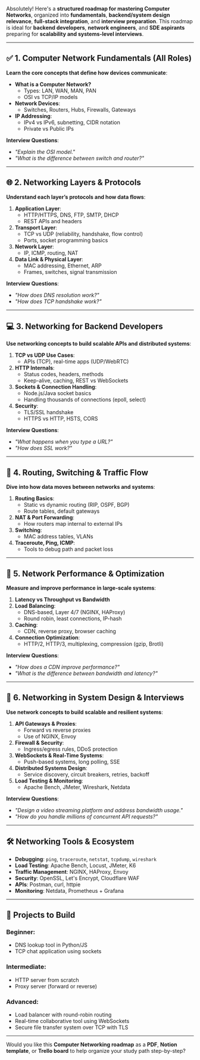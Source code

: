 Absolutely! Here's a **structured roadmap for mastering Computer Networks**, organized into **fundamentals**, **backend/system design relevance**, **full-stack integration**, and **interview preparation**. This roadmap is ideal for **backend developers**, **network engineers**, and **SDE aspirants** preparing for **scalability and systems-level interviews**.

---

## ✅ **1. Computer Network Fundamentals (All Roles)**  
**Learn the core concepts that define how devices communicate**:  
- **What is a Computer Network?**
  - Types: LAN, WAN, MAN, PAN  
  - OSI vs TCP/IP models
- **Network Devices**:
  - Switches, Routers, Hubs, Firewalls, Gateways
- **IP Addressing**:
  - IPv4 vs IPv6, subnetting, CIDR notation  
  - Private vs Public IPs

**Interview Questions**:  
- *"Explain the OSI model."*  
- *"What is the difference between switch and router?"*

---

## 🌐 **2. Networking Layers & Protocols**  
**Understand each layer’s protocols and how data flows**:  
1. **Application Layer**:
   - HTTP/HTTPS, DNS, FTP, SMTP, DHCP  
   - REST APIs and headers
2. **Transport Layer**:
   - TCP vs UDP (reliability, handshake, flow control)  
   - Ports, socket programming basics
3. **Network Layer**:
   - IP, ICMP, routing, NAT
4. **Data Link & Physical Layer**:
   - MAC addressing, Ethernet, ARP  
   - Frames, switches, signal transmission

**Interview Questions**:  
- *"How does DNS resolution work?"*  
- *"How does TCP handshake work?"*

---

## 💻 **3. Networking for Backend Developers**  
**Use networking concepts to build scalable APIs and distributed systems**:  
1. **TCP vs UDP Use Cases**:
   - APIs (TCP), real-time apps (UDP/WebRTC)
2. **HTTP Internals**:
   - Status codes, headers, methods  
   - Keep-alive, caching, REST vs WebSockets
3. **Sockets & Connection Handling**:
   - Node.js/Java socket basics  
   - Handling thousands of connections (epoll, select)
4. **Security**:
   - TLS/SSL handshake  
   - HTTPS vs HTTP, HSTS, CORS

**Interview Questions**:  
- *"What happens when you type a URL?"*  
- *"How does SSL work?"*

---

## 🔁 **4. Routing, Switching & Traffic Flow**  
**Dive into how data moves between networks and systems**:  
1. **Routing Basics**:
   - Static vs dynamic routing (RIP, OSPF, BGP)  
   - Route tables, default gateways
2. **NAT & Port Forwarding**:
   - How routers map internal to external IPs
3. **Switching**:
   - MAC address tables, VLANs
4. **Traceroute, Ping, ICMP**:
   - Tools to debug path and packet loss

---

## 📶 **5. Network Performance & Optimization**  
**Measure and improve performance in large-scale systems**:  
1. **Latency vs Throughput vs Bandwidth**  
2. **Load Balancing**:
   - DNS-based, Layer 4/7 (NGINX, HAProxy)  
   - Round robin, least connections, IP-hash
3. **Caching**:
   - CDN, reverse proxy, browser caching
4. **Connection Optimization**:
   - HTTP/2, HTTP/3, multiplexing, compression (gzip, Brotli)

**Interview Questions**:  
- *"How does a CDN improve performance?"*  
- *"What is the difference between bandwidth and latency?"*

---

## 🧠 **6. Networking in System Design & Interviews**  
**Use network concepts to build scalable and resilient systems**:  
1. **API Gateways & Proxies**:
   - Forward vs reverse proxies  
   - Use of NGINX, Envoy
2. **Firewall & Security**:
   - Ingress/egress rules, DDoS protection
3. **WebSockets & Real-Time Systems**:
   - Push-based systems, long polling, SSE
4. **Distributed Systems Design**:
   - Service discovery, circuit breakers, retries, backoff
5. **Load Testing & Monitoring**:
   - Apache Bench, JMeter, Wireshark, Netdata

**Interview Questions**:  
- *"Design a video streaming platform and address bandwidth usage."*  
- *"How do you handle millions of concurrent API requests?"*

---

## 🛠️ **Networking Tools & Ecosystem**
- **Debugging**: `ping`, `traceroute`, `netstat`, `tcpdump`, `wireshark`
- **Load Testing**: Apache Bench, Locust, JMeter, K6  
- **Traffic Management**: NGINX, HAProxy, Envoy  
- **Security**: OpenSSL, Let's Encrypt, Cloudflare WAF  
- **APIs**: Postman, curl, httpie  
- **Monitoring**: Netdata, Prometheus + Grafana

---

## 🚀 **Projects to Build**
### Beginner:
- DNS lookup tool in Python/JS  
- TCP chat application using sockets

### Intermediate:
- HTTP server from scratch  
- Proxy server (forward or reverse)

### Advanced:
- Load balancer with round-robin routing  
- Real-time collaborative tool using WebSockets  
- Secure file transfer system over TCP with TLS

---

Would you like this **Computer Networking roadmap** as a **PDF**, **Notion template**, or **Trello board** to help organize your study path step-by-step?